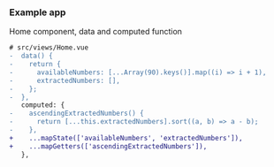 ### Example app

Home component, data and computed function

```diff
# src/views/Home.vue
-  data() {
-    return {
-      availableNumbers: [...Array(90).keys()].map((i) => i + 1),
-      extractedNumbers: [],
-    };
-  },
   computed: {
-    ascendingExtractedNumbers() {
-      return [...this.extractedNumbers].sort((a, b) => a - b);
-    },
+    ...mapState(['availableNumbers', 'extractedNumbers']),
+    ...mapGetters(['ascendingExtractedNumbers']),
   },
```

<aside class="notes">
</aside>
